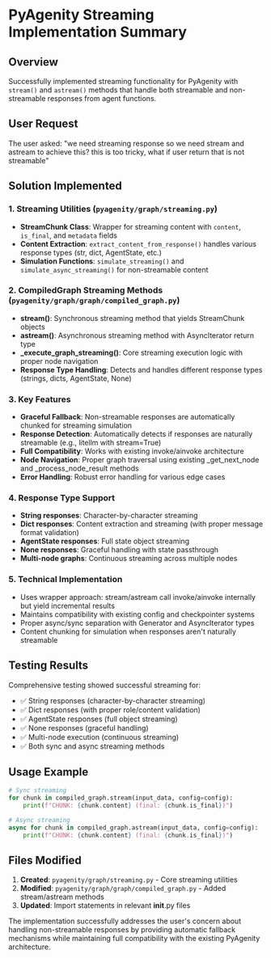 # PyAgenity Streaming Implementation Summary

## Overview
Successfully implemented streaming functionality for PyAgenity with `stream()` and `astream()` methods that handle both streamable and non-streamable responses from agent functions.

## User Request
The user asked: "we need streaming response so we need stream and astream to achieve this? this is too tricky, what if user return that is not streamable"

## Solution Implemented

### 1. Streaming Utilities (`pyagenity/graph/streaming.py`)
- **StreamChunk Class**: Wrapper for streaming content with `content`, `is_final`, and `metadata` fields
- **Content Extraction**: `extract_content_from_response()` handles various response types (str, dict, AgentState, etc.)
- **Simulation Functions**: `simulate_streaming()` and `simulate_async_streaming()` for non-streamable content

### 2. CompiledGraph Streaming Methods (`pyagenity/graph/graph/compiled_graph.py`)
- **stream()**: Synchronous streaming method that yields StreamChunk objects
- **astream()**: Asynchronous streaming method with AsyncIterator return type
- **_execute_graph_streaming()**: Core streaming execution logic with proper node navigation
- **Response Type Handling**: Detects and handles different response types (strings, dicts, AgentState, None)

### 3. Key Features
- **Graceful Fallback**: Non-streamable responses are automatically chunked for streaming simulation
- **Response Detection**: Automatically detects if responses are naturally streamable (e.g., litellm with stream=True)
- **Full Compatibility**: Works with existing invoke/ainvoke architecture
- **Node Navigation**: Proper graph traversal using existing _get_next_node and _process_node_result methods
- **Error Handling**: Robust error handling for various edge cases

### 4. Response Type Support
- **String responses**: Character-by-character streaming
- **Dict responses**: Content extraction and streaming (with proper message format validation)  
- **AgentState responses**: Full state object streaming
- **None responses**: Graceful handling with state passthrough
- **Multi-node graphs**: Continuous streaming across multiple nodes

### 5. Technical Implementation
- Uses wrapper approach: stream/astream call invoke/ainvoke internally but yield incremental results
- Maintains compatibility with existing config and checkpointer systems
- Proper async/sync separation with Generator and AsyncIterator types
- Content chunking for simulation when responses aren't naturally streamable

## Testing Results
Comprehensive testing showed successful streaming for:
- ✅ String responses (character-by-character streaming)
- ✅ Dict responses (with proper role/content validation)
- ✅ AgentState responses (full object streaming)
- ✅ None responses (graceful handling)
- ✅ Multi-node execution (continuous streaming)
- ✅ Both sync and async streaming methods

## Usage Example
```python
# Sync streaming
for chunk in compiled_graph.stream(input_data, config=config):
    print(f"CHUNK: {chunk.content} (final: {chunk.is_final})")

# Async streaming  
async for chunk in compiled_graph.astream(input_data, config=config):
    print(f"CHUNK: {chunk.content} (final: {chunk.is_final})")
```

## Files Modified
1. **Created**: `pyagenity/graph/streaming.py` - Core streaming utilities
2. **Modified**: `pyagenity/graph/graph/compiled_graph.py` - Added stream/astream methods
3. **Updated**: Import statements in relevant __init__.py files

The implementation successfully addresses the user's concern about handling non-streamable responses by providing automatic fallback mechanisms while maintaining full compatibility with the existing PyAgenity architecture.
